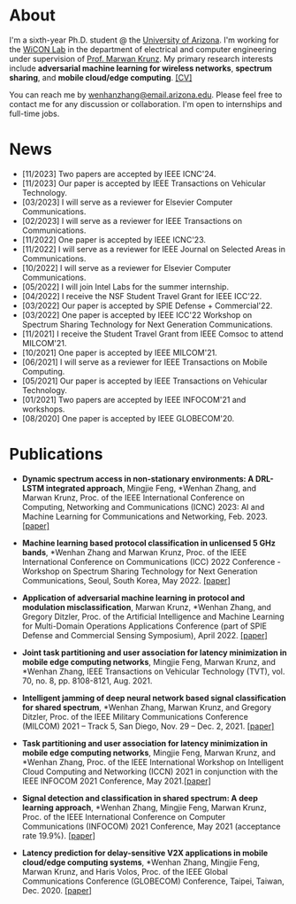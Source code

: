 # About

<!-- You can use the [editor on GitHub](https://github.com/Wenhan2020/wenhan2020.github.io/edit/main/index.md) to maintain and preview the content for your website in Markdown files. -->

<!-- Whenever you commit to this repository, GitHub Pages will run [Jekyll](https://jekyllrb.com/) to rebuild the pages in your site, from the content in your Markdown files. -->

I'm a sixth-year Ph.D. student @ the [University of Arizona](https://www.arizona.edu/admissions?gclid=CjwKCAjwqauVBhBGEiwAXOepkSKueiG3QsLdkJ6xL-t-di_FFhJ9HqhBQPh7FHvI2KLnCFmRwH1H4RoCic8QAvD_BwE). I'm working for the [WiCON Lab](https://wireless.ece.arizona.edu/) in the department of electrical and computer engineering under supervision of [Prof. Marwan Krunz](https://ece.engineering.arizona.edu/faculty-staff/faculty/marwan-krunz). My primary research interests include **adversarial machine learning for wireless networks**, **spectrum sharing**, and **mobile cloud/edge computing**. [\[CV\]](https://github.com/Wenhan2020/wenhan2020.github.io/blob/main/Zhang_Wenhan_Oct_2023_wireless_AI_engineer_v1.pdf)

You can reach me by [wenhanzhang@email.arizona.edu](mailto:wenhanzhang@email.arizona.edu). Please feel free to contact me for any discussion or collaboration. I'm open to internships and full-time jobs.

# News
* [11/2023] Two papers are accepted by IEEE ICNC'24.
* [11/2023] Our paper is accepted by IEEE Transactions on Vehicular Technology.
* [03/2023] I will serve as a reviewer for Elsevier Computer Communications.
* [02/2023] I will serve as a reviewer for IEEE Transactions on Communications.
* [11/2022] One paper is accepted by IEEE ICNC'23.
* [11/2022] I will serve as a reviewer for IEEE Journal on Selected Areas in Communications.
* [10/2022] I will serve as a reviewer for Elsevier Computer Communications.
* [05/2022] I will join Intel Labs for the summer internship.
* [04/2022] I receive the NSF Student Travel Grant for IEEE ICC'22.
* [03/2022] Our paper is accepted by SPIE Defense + Commercial'22.
* [03/2022] One paper is accepted by IEEE ICC'22 Workshop on Spectrum Sharing Technology for Next Generation Communications.
* [11/2021] I receive the Student Travel Grant from IEEE Comsoc to attend MILCOM'21.
* [10/2021] One paper is accepted by IEEE MILCOM'21.
* [06/2021] I will serve as a reviewer for IEEE Transactions on Mobile Computing.
* [05/2021] Our paper is accepted by IEEE Transactions on Vehicular Technology.
* [01/2021] Two papers are accepted by IEEE INFOCOM'21 and workshops.
* [08/2020] One paper is accepted by IEEE GLOBECOM'20.

# Publications

<!-- Markdown is a lightweight and easy-to-use syntax for styling your writing. It includes conventions for

```markdown
Syntax highlighted code block

# Header 1
## Header 2
### Header 3

- Bulleted
- List

1. Numbered
2. List

**Bold** and _Italic_ and `Code` text

[Link](url) and ![Image](src)
```

For more details see [Basic writing and formatting syntax](https://docs.github.com/en/github/writing-on-github/getting-started-with-writing-and-formatting-on-github/basic-writing-and-formatting-syntax). -->

* **Dynamic spectrum access in non-stationary environments: A DRL-LSTM integrated approach**, Mingjie Feng, *Wenhan Zhang, and Marwan Krunz, Proc. of the IEEE International Conference on Computing, Networking and Communications (ICNC) 2023: AI and Machine Learning for Communications and Networking, Feb. 2023. [\[paper\]](https://github.com/Wenhan2020/wenhan2020.github.io/blob/main/papers/icnc_2023.pdf)

* **Machine learning based protocol classification in unlicensed 5 GHz bands**, *Wenhan Zhang and Marwan Krunz, Proc. of the IEEE International Conference on Communications (ICC) 2022 Conference - Workshop on Spectrum Sharing Technology for Next Generation Communications, Seoul, South Korea,  May 2022. [\[paper\]](https://github.com/Wenhan2020/wenhan2020.github.io/blob/main/papers/icc_ws22.pdf)

* **Application of adversarial machine learning in protocol and modulation misclassification**, Marwan Krunz, *Wenhan Zhang, and Gregory Ditzler, Proc. of the Artificial Intelligence and Machine Learning for Multi-Domain Operations Applications Conference (part of SPIE Defense and Commercial Sensing Symposium), April 2022. [\[paper\]](https://github.com/Wenhan2020/wenhan2020.github.io/blob/main/papers/spie_22.pdf)


* **Joint task partitioning and user association for latency minimization in mobile edge computing networks**, Mingjie Feng, Marwan Krunz, and *Wenhan Zhang, IEEE Transactions on Vehicular Technology (TVT), vol. 70, no. 8, pp. 8108-8121, Aug. 2021.

* **Intelligent jamming of deep neural network based signal classification for shared spectrum**, *Wenhan Zhang, Marwan Krunz, and Gregory Ditzler, Proc. of the IEEE Military Communications Conference (MILCOM) 2021 – Track 5, San Diego, Nov. 29 – Dec. 2, 2021. [\[paper\]](https://github.com/Wenhan2020/wenhan2020.github.io/blob/main/papers/milcom_2021.pdf)

* **Task partitioning and user association for latency minimization in mobile edge computing networks**, Mingjie Feng, Marwan Krunz, and *Wenhan Zhang, Proc. of the IEEE International Workshop on Intelligent Cloud Computing and Networking (ICCN) 2021 in conjunction with the IEEE INFOCOM 2021 Conference, May 2021.[\[paper\]](https://github.com/Wenhan2020/wenhan2020.github.io/blob/main/papers/infocom_ws21.pdf)

* **Signal detection and classification in shared spectrum: A deep learning approach**, *Wenhan Zhang, Mingjie Feng, Marwan Krunz, Proc. of the IEEE International Conference on Computer Communications (INFOCOM) 2021 Conference, May 2021 (acceptance rate 19.9%). [\[paper\]](https://github.com/Wenhan2020/wenhan2020.github.io/blob/main/papers/Infocom_2021.pdf)

* **Latency prediction for delay-sensitive V2X applications in mobile cloud/edge computing systems**, *Wenhan Zhang, Mingjie Feng, Marwan Krunz, and Haris Volos, Proc. of the IEEE Global Communications Conference (GLOBECOM) Conference, Taipei, Taiwan, Dec. 2020. [\[paper\]](https://github.com/Wenhan2020/wenhan2020.github.io/blob/main/papers/globecom2020.pdf)


<script type="text/javascript" id="clustrmaps" src="//clustrmaps.com/map_v2.js?d=XL9Gt-Ypm1UWZHhIAiEAZymffEFjoAnjf_6YinPu1do&cl=ffffff&w=200"></script>

